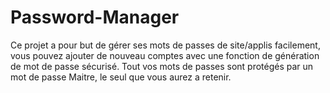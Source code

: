 # Password-Manager
Ce projet a pour but de gérer ses mots de passes de site/applis facilement, vous pouvez ajouter de nouveau comptes avec une fonction de génération de mot de passe sécurisé. Tout vos mots de passes sont protégés par un mot de passe Maitre, le seul que vous aurez a retenir.
